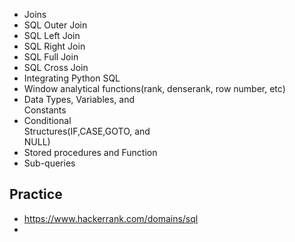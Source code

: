 - Joins
- SQL Outer Join
- SQL Left Join
- SQL Right Join
- SQL Full Join
- SQL Cross Join
- Integrating Python SQL
- Window analytical functions(rank, denserank, row number, etc)
- Data Types, Variables, and  
    Constants
- Conditional  
    Structures(IF,CASE,GOTO, and  
    NULL)
- Stored procedures and Function
- Sub-queries
## Practice
- https://www.hackerrank.com/domains/sql
- 